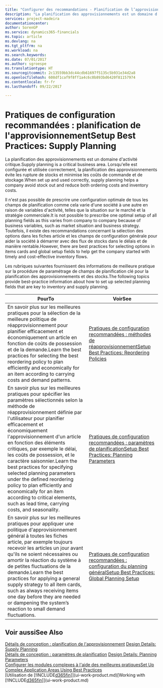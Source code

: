 ```yaml
---
title: "Configurer des recommandations - Planification de l’approvisionnement | Microsoft Docs"
description: "La planification des approvisionnements est un domaine d'activité critique. Lorsqu'elle est configurée et utilisée correctement, la planification des approvisionnements évite les rupture de stocks et minimise les coûts de commande et de stockage."
services: project-madeira
documentationcenter: 
author: SorenGP
ms.service: dynamics365-financials
ms.topic: article
ms.devlang: na
ms.tgt_pltfrm: na
ms.workload: na
ms.search.keywords: 
ms.date: 07/01/2017
ms.author: sgroespe
ms.translationtype: HT
ms.sourcegitcommit: 2c13559bb3dc44cdb61697f5135c5b931e34d2a8
ms.openlocfilehash: 608df1caf9f8ff1a4c6c0b893bd6420f81157974
ms.contentlocale: fr-fr
ms.lasthandoff: 09/22/2017

---
```

# <a name="setup-best-practices-supply-planning"></a><span data-ttu-id="99b83-104">Pratiques de configuration recommandées : planification de l'approvisionnement</span><span class="sxs-lookup"><span data-stu-id="99b83-104">Setup Best Practices: Supply Planning</span></span>
<span data-ttu-id="99b83-105">La planification des approvisionnements est un domaine d'activité critique.</span><span class="sxs-lookup"><span data-stu-id="99b83-105">Supply planning is a critical business area.</span></span> <span data-ttu-id="99b83-106">Lorsqu'elle est configurée et utilisée correctement, la planification des approvisionnements évite les rupture de stocks et minimise les coûts de commande et de stockage.</span><span class="sxs-lookup"><span data-stu-id="99b83-106">When set up and used correctly, supply planning helps a company avoid stock out and reduce both ordering costs and inventory costs.</span></span>  

 <span data-ttu-id="99b83-107">Il n'est pas possible de prescrire une configuration optimale de tous les champs de planification comme cela varie d'une société à une autre en raison de variables d'activité, telles que la situation sur le marché et la stratégie commerciale.</span><span class="sxs-lookup"><span data-stu-id="99b83-107">It is not possible to prescribe one optimal setup of all planning fields as this varies from company to company because of business variables, such as market situation and business strategy.</span></span> <span data-ttu-id="99b83-108">Toutefois, il existe des recommandations concernant la sélection des options dans les fiches article et les champs de configuration générale pour aider la société à démarrer avec des flux de stocks dans le délais et de manière rentable.</span><span class="sxs-lookup"><span data-stu-id="99b83-108">However, there are best practices for selecting options in items cards and global setup fields to help get the company started with timely and cost-effective inventory flows.</span></span>  

 <span data-ttu-id="99b83-109">Les rubriques suivantes fournissent des informations de meilleure pratique sur la procédure de paramétrage de champs de planification clé pour la planification des approvisionnements et des stocks.</span><span class="sxs-lookup"><span data-stu-id="99b83-109">The following topics provide best-practice information about how to set up selected planning fields that are key to inventory and supply planning.</span></span>  

|<span data-ttu-id="99b83-110">**Pour**</span><span class="sxs-lookup"><span data-stu-id="99b83-110">**To**</span></span>|<span data-ttu-id="99b83-111">**Voir**</span><span class="sxs-lookup"><span data-stu-id="99b83-111">**See**</span></span>|  
|------------|-------------|  
|<span data-ttu-id="99b83-112">En savoir plus sur les meilleures pratiques pour la sélection de la meilleure politique de réapprovisionnement pour planifier efficacement et économiquement un article en fonction de coûts de possession et de la demande.</span><span class="sxs-lookup"><span data-stu-id="99b83-112">Learn the best practices for selecting the best reordering policy to plan efficiently and economically for an item according to carrying costs and demand patterns.</span></span>|[<span data-ttu-id="99b83-113">Pratiques de configuration recommandées : méthodes de réapprovisionnement</span><span class="sxs-lookup"><span data-stu-id="99b83-113">Setup Best Practices: Reordering Policies</span></span>](setup-best-practices-reordering-policies.md)|  
|<span data-ttu-id="99b83-114">En savoir plus sur les meilleures pratiques pour spécifier les paramètres sélectionnés selon la méthode de réapprovisionnement définie par l'utilisateur pour planifier efficacement et économiquement l'approvisionnement d'un article en fonction des éléments critiques, par exemple le délai, les coûts de possession, et le caractère saisonnier.</span><span class="sxs-lookup"><span data-stu-id="99b83-114">Learn the best practices for specifying selected planning parameters under the defined reordering policy to plan efficiently and economically for an item according to critical elements, such as lead time, carrying costs, and seasonality.</span></span>|[<span data-ttu-id="99b83-115">Pratiques de configuration recommandées : paramètres de planification</span><span class="sxs-lookup"><span data-stu-id="99b83-115">Setup Best Practices: Planning Parameters</span></span>](setup-best-practices-planning-parameters.md)|  
|<span data-ttu-id="99b83-116">En savoir plus sur les meilleures pratiques pour appliquer une politique d'approvisionnement général à toutes les fiches article, par exemple toujours recevoir les articles un jour avant qu'ils ne soient nécessaires ou amortir la réaction du système à de petites fluctuations de la demande.</span><span class="sxs-lookup"><span data-stu-id="99b83-116">Learn the best practices for applying a general supply strategy to all item cards, such as always receiving items one day before they are needed or dampening the system’s reaction to small demand fluctuations.</span></span>|[<span data-ttu-id="99b83-117">Pratiques de configuration recommandées : configuration du planning général</span><span class="sxs-lookup"><span data-stu-id="99b83-117">Setup Best Practices: Global Planning Setup</span></span>](setup-best-practices-global-planning-setup.md)|  

## <a name="see-also"></a><span data-ttu-id="99b83-118">Voir aussi</span><span class="sxs-lookup"><span data-stu-id="99b83-118">See Also</span></span>  
 <span data-ttu-id="99b83-119">[Détails de conception : planification de l'approvisionnement](design-details-supply-planning.md) </span><span class="sxs-lookup"><span data-stu-id="99b83-119">[Design Details: Supply Planning](design-details-supply-planning.md) </span></span>  
 <span data-ttu-id="99b83-120">[Détails de conception : paramètres de planification](design-details-planning-parameters.md) </span><span class="sxs-lookup"><span data-stu-id="99b83-120">[Design Details: Planning Parameters](design-details-planning-parameters.md) </span></span>  
 [<span data-ttu-id="99b83-121">Configurer les modules complexes à l'aide des meilleures pratiques</span><span class="sxs-lookup"><span data-stu-id="99b83-121">Set Up Complex Application Areas Using Best Practices</span></span>](set-up-complex-application-areas-using-best-practices.md)  
 <span data-ttu-id="99b83-122">[Utilisation de [!INCLUDE[d365fin](includes/d365fin_md.md)]](ui-work-product.md)</span><span class="sxs-lookup"><span data-stu-id="99b83-122">[Working with [!INCLUDE[d365fin](includes/d365fin_md.md)]](ui-work-product.md)</span></span>


